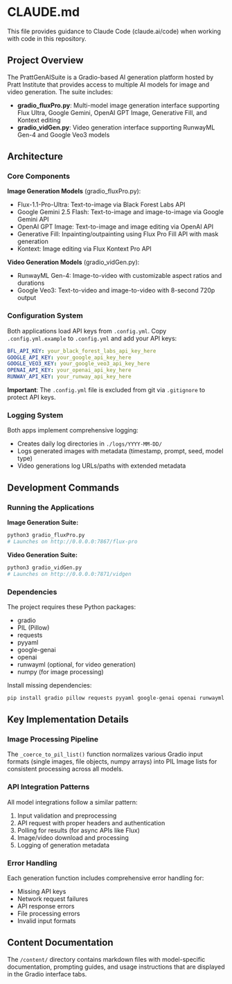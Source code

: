 # CLAUDE.md

This file provides guidance to Claude Code (claude.ai/code) when working with code in this repository.

## Project Overview

The PrattGenAISuite is a Gradio-based AI generation platform hosted by Pratt Institute that provides access to multiple AI models for image and video generation. The suite includes:

- **gradio_fluxPro.py**: Multi-model image generation interface supporting Flux Ultra, Google Gemini, OpenAI GPT Image, Generative Fill, and Kontext editing
- **gradio_vidGen.py**: Video generation interface supporting RunwayML Gen-4 and Google Veo3 models

## Architecture

### Core Components

**Image Generation Models** (gradio_fluxPro.py):
- Flux-1.1-Pro-Ultra: Text-to-image via Black Forest Labs API
- Google Gemini 2.5 Flash: Text-to-image and image-to-image via Google Gemini API
- OpenAI GPT Image: Text-to-image and image editing via OpenAI API
- Generative Fill: Inpainting/outpainting using Flux Pro Fill API with mask generation
- Kontext: Image editing via Flux Kontext Pro API

**Video Generation Models** (gradio_vidGen.py):
- RunwayML Gen-4: Image-to-video with customizable aspect ratios and durations
- Google Veo3: Text-to-video and image-to-video with 8-second 720p output

### Configuration System

Both applications load API keys from `.config.yml`. Copy `.config.yml.example` to `.config.yml` and add your API keys:
```yaml
BFL_API_KEY: your_black_forest_labs_api_key_here
GOOGLE_API_KEY: your_google_api_key_here
GOOGLE_VEO3_KEY: your_google_veo3_api_key_here
OPENAI_API_KEY: your_openai_api_key_here
RUNWAY_API_KEY: your_runway_api_key_here
```

**Important**: The `.config.yml` file is excluded from git via `.gitignore` to protect API keys.

### Logging System

Both apps implement comprehensive logging:
- Creates daily log directories in `./logs/YYYY-MM-DD/`
- Logs generated images with metadata (timestamp, prompt, seed, model type)
- Video generations log URLs/paths with extended metadata

## Development Commands

### Running the Applications

**Image Generation Suite:**
```bash
python3 gradio_fluxPro.py
# Launches on http://0.0.0.0:7867/flux-pro
```

**Video Generation Suite:**
```bash
python3 gradio_vidGen.py  
# Launches on http://0.0.0.0:7871/vidgen
```

### Dependencies

The project requires these Python packages:
- gradio
- PIL (Pillow)
- requests
- pyyaml
- google-genai
- openai
- runwayml (optional, for video generation)
- numpy (for image processing)

Install missing dependencies:
```bash
pip install gradio pillow requests pyyaml google-genai openai runwayml numpy
```

## Key Implementation Details

### Image Processing Pipeline

The `_coerce_to_pil_list()` function normalizes various Gradio input formats (single images, file objects, numpy arrays) into PIL Image lists for consistent processing across all models.

### API Integration Patterns

All model integrations follow a similar pattern:
1. Input validation and preprocessing
2. API request with proper headers and authentication  
3. Polling for results (for async APIs like Flux)
4. Image/video download and processing
5. Logging of generation metadata

### Error Handling

Each generation function includes comprehensive error handling for:
- Missing API keys
- Network request failures
- API response errors
- File processing errors
- Invalid input formats

## Content Documentation

The `/content/` directory contains markdown files with model-specific documentation, prompting guides, and usage instructions that are displayed in the Gradio interface tabs.